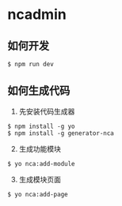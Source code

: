 # ncadmin


## 如何开发

```sh
$ npm run dev
```

## 如何生成代码

1. 先安装代码生成器

```
$ npm install -g yo
$ npm install -g generator-nca
```

2. 生成功能模块

```
$ yo nca:add-module
```

3. 生成模块页面

```
$ yo nca:add-page
```